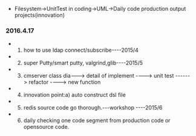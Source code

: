 
* Filesystem->UnitTest in coding->UML->Daily code production output projects(innovation)

### 2016.4.17  
* 1. how to use ldap connect/subscribe----2015/4
* 2. super Putty/smart putty, valgrind,glib----2015/5
* 3. cmserver class dia---> detail of implement ----> unit test ------> refactor ----> new function
* 4. innovation point:a) auto construct dsl file 
* 5. redis source code go thorough.---workshop ----2015/6
* 6. daily checking one code segment from production code or opensource code.
